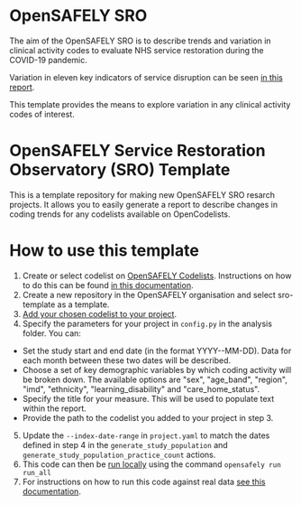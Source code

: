 # OpenSAFELY SRO

The aim of the OpenSAFELY SRO is to describe trends and variation in 
clinical activity codes to evaluate NHS service restoration during the 
COVID-19 pandemic.

Variation in eleven key indicators of service disruption can be seen 
[in this report](https://reports.opensafely.org/reports/sro-measures/). 

This template provides the means to explore variation in any clinical
activity codes of interest.

# OpenSAFELY Service Restoration Observatory (SRO) Template

This is a template repository for making new OpenSAFELY SRO resarch projects.
It allows you to easily generate a report to describe changes in coding trends 
for any codelists available on OpenCodelists.

# How to use this template

1. Create or select codelist on [OpenSAFELY Codelists](https://codelists.opensafely.org/).
Instructions on how to do this can be found [in this documentation](https://docs.opensafely.org/en/latest/codelist-creation/).
2. Create a new repository in the OpenSAFELY organisation and select 
sro-template as a template.
3. [Add your chosen codelist to your project](https://docs.opensafely.org/en/latest/codelist-project/).
4. Specify the parameters for your project in `config.py` in the analysis folder. You can:
  * Set the study start and end date (in the format YYYY--MM-DD). Data for each month between these two dates will be described.
  * Choose a set of key demographic variables by which coding activity will be broken down. The available options are "sex", 
    "age_band", "region", "imd", "ethnicity", "learning_disability" and "care_home_status".
  * Specify the title for your measure. This will be used to populate text within the report.
  * Provide the path to the codelist you added to your project in step 3.
5.  Update the `--index-date-range` in `project.yaml` to match the dates defined in step 4 in the  `generate_study_population` and `generate_study_population_practice_count` actions.
8.  This code can then be [run locally](https://docs.opensafely.org/en/latest/actions-pipelines/#running-your-code-locally) using the command `opensafely run run_all`
9.  For instructions on how to run this code against real data [see this documentation](https://docs.opensafely.org/en/latest/job-server/).
